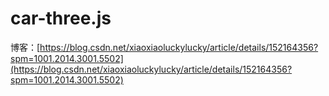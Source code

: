 # car-three.js

博客：[https://blog.csdn.net/xiaoxiaoluckylucky/article/details/152164356?spm=1001.2014.3001.5502](https://blog.csdn.net/xiaoxiaoluckylucky/article/details/152164356?spm=1001.2014.3001.5502)
